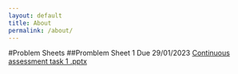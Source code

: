 ```yaml
---
layout: default
title: About
permalink: /about/
---
```


#Problem Sheets
##Promblem Sheet 1
Due 29/01/2023
[Continuous assessment task 1 .pptx](https://github.com/interacting-electrons/interacting-electrons.github.io/files/10494388/Continuous.assessment.task.1.pptx)
